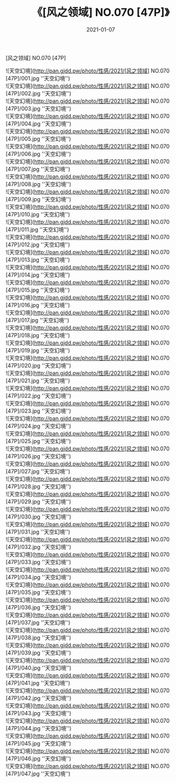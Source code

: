 ﻿---
layout: post
title:  《[风之领域] NO.070 [47P]》
date:   2021-01-07
img: http://pan.gjdd.pw/photo/性感/2021/[风之领域] NO.070 [47P]/000.jpg
categories: [美女, 性感, 泳衣]
---

[风之领域] NO.070 [47P]



![天空幻境](http://pan.gjdd.pw/photo/性感/2021/[风之领域] NO.070 [47P]/001.jpg ''天空幻境'') <br>
![天空幻境](http://pan.gjdd.pw/photo/性感/2021/[风之领域] NO.070 [47P]/002.jpg ''天空幻境'') <br>
![天空幻境](http://pan.gjdd.pw/photo/性感/2021/[风之领域] NO.070 [47P]/003.jpg ''天空幻境'') <br>
![天空幻境](http://pan.gjdd.pw/photo/性感/2021/[风之领域] NO.070 [47P]/004.jpg ''天空幻境'') <br>
![天空幻境](http://pan.gjdd.pw/photo/性感/2021/[风之领域] NO.070 [47P]/005.jpg ''天空幻境'') <br>
![天空幻境](http://pan.gjdd.pw/photo/性感/2021/[风之领域] NO.070 [47P]/006.jpg ''天空幻境'') <br>
![天空幻境](http://pan.gjdd.pw/photo/性感/2021/[风之领域] NO.070 [47P]/007.jpg ''天空幻境'') <br>
![天空幻境](http://pan.gjdd.pw/photo/性感/2021/[风之领域] NO.070 [47P]/008.jpg ''天空幻境'') <br>
![天空幻境](http://pan.gjdd.pw/photo/性感/2021/[风之领域] NO.070 [47P]/009.jpg ''天空幻境'') <br>
![天空幻境](http://pan.gjdd.pw/photo/性感/2021/[风之领域] NO.070 [47P]/010.jpg ''天空幻境'') <br>
![天空幻境](http://pan.gjdd.pw/photo/性感/2021/[风之领域] NO.070 [47P]/011.jpg ''天空幻境'') <br>
![天空幻境](http://pan.gjdd.pw/photo/性感/2021/[风之领域] NO.070 [47P]/012.jpg ''天空幻境'') <br>
![天空幻境](http://pan.gjdd.pw/photo/性感/2021/[风之领域] NO.070 [47P]/013.jpg ''天空幻境'') <br>
![天空幻境](http://pan.gjdd.pw/photo/性感/2021/[风之领域] NO.070 [47P]/014.jpg ''天空幻境'') <br>
![天空幻境](http://pan.gjdd.pw/photo/性感/2021/[风之领域] NO.070 [47P]/015.jpg ''天空幻境'') <br>
![天空幻境](http://pan.gjdd.pw/photo/性感/2021/[风之领域] NO.070 [47P]/016.jpg ''天空幻境'') <br>
![天空幻境](http://pan.gjdd.pw/photo/性感/2021/[风之领域] NO.070 [47P]/017.jpg ''天空幻境'') <br>
![天空幻境](http://pan.gjdd.pw/photo/性感/2021/[风之领域] NO.070 [47P]/018.jpg ''天空幻境'') <br>
![天空幻境](http://pan.gjdd.pw/photo/性感/2021/[风之领域] NO.070 [47P]/019.jpg ''天空幻境'') <br>
![天空幻境](http://pan.gjdd.pw/photo/性感/2021/[风之领域] NO.070 [47P]/020.jpg ''天空幻境'') <br>
![天空幻境](http://pan.gjdd.pw/photo/性感/2021/[风之领域] NO.070 [47P]/021.jpg ''天空幻境'') <br>
![天空幻境](http://pan.gjdd.pw/photo/性感/2021/[风之领域] NO.070 [47P]/022.jpg ''天空幻境'') <br>
![天空幻境](http://pan.gjdd.pw/photo/性感/2021/[风之领域] NO.070 [47P]/023.jpg ''天空幻境'') <br>
![天空幻境](http://pan.gjdd.pw/photo/性感/2021/[风之领域] NO.070 [47P]/024.jpg ''天空幻境'') <br>
![天空幻境](http://pan.gjdd.pw/photo/性感/2021/[风之领域] NO.070 [47P]/025.jpg ''天空幻境'') <br>
![天空幻境](http://pan.gjdd.pw/photo/性感/2021/[风之领域] NO.070 [47P]/026.jpg ''天空幻境'') <br>
![天空幻境](http://pan.gjdd.pw/photo/性感/2021/[风之领域] NO.070 [47P]/027.jpg ''天空幻境'') <br>
![天空幻境](http://pan.gjdd.pw/photo/性感/2021/[风之领域] NO.070 [47P]/028.jpg ''天空幻境'') <br>
![天空幻境](http://pan.gjdd.pw/photo/性感/2021/[风之领域] NO.070 [47P]/029.jpg ''天空幻境'') <br>
![天空幻境](http://pan.gjdd.pw/photo/性感/2021/[风之领域] NO.070 [47P]/030.jpg ''天空幻境'') <br>
![天空幻境](http://pan.gjdd.pw/photo/性感/2021/[风之领域] NO.070 [47P]/031.jpg ''天空幻境'') <br>
![天空幻境](http://pan.gjdd.pw/photo/性感/2021/[风之领域] NO.070 [47P]/032.jpg ''天空幻境'') <br>
![天空幻境](http://pan.gjdd.pw/photo/性感/2021/[风之领域] NO.070 [47P]/033.jpg ''天空幻境'') <br>
![天空幻境](http://pan.gjdd.pw/photo/性感/2021/[风之领域] NO.070 [47P]/034.jpg ''天空幻境'') <br>
![天空幻境](http://pan.gjdd.pw/photo/性感/2021/[风之领域] NO.070 [47P]/035.jpg ''天空幻境'') <br>
![天空幻境](http://pan.gjdd.pw/photo/性感/2021/[风之领域] NO.070 [47P]/036.jpg ''天空幻境'') <br>
![天空幻境](http://pan.gjdd.pw/photo/性感/2021/[风之领域] NO.070 [47P]/037.jpg ''天空幻境'') <br>
![天空幻境](http://pan.gjdd.pw/photo/性感/2021/[风之领域] NO.070 [47P]/038.jpg ''天空幻境'') <br>
![天空幻境](http://pan.gjdd.pw/photo/性感/2021/[风之领域] NO.070 [47P]/039.jpg ''天空幻境'') <br>
![天空幻境](http://pan.gjdd.pw/photo/性感/2021/[风之领域] NO.070 [47P]/040.jpg ''天空幻境'') <br>
![天空幻境](http://pan.gjdd.pw/photo/性感/2021/[风之领域] NO.070 [47P]/041.jpg ''天空幻境'') <br>
![天空幻境](http://pan.gjdd.pw/photo/性感/2021/[风之领域] NO.070 [47P]/042.jpg ''天空幻境'') <br>
![天空幻境](http://pan.gjdd.pw/photo/性感/2021/[风之领域] NO.070 [47P]/043.jpg ''天空幻境'') <br>
![天空幻境](http://pan.gjdd.pw/photo/性感/2021/[风之领域] NO.070 [47P]/044.jpg ''天空幻境'') <br>
![天空幻境](http://pan.gjdd.pw/photo/性感/2021/[风之领域] NO.070 [47P]/045.jpg ''天空幻境'') <br>
![天空幻境](http://pan.gjdd.pw/photo/性感/2021/[风之领域] NO.070 [47P]/046.jpg ''天空幻境'') <br>
![天空幻境](http://pan.gjdd.pw/photo/性感/2021/[风之领域] NO.070 [47P]/047.jpg ''天空幻境'') <br>